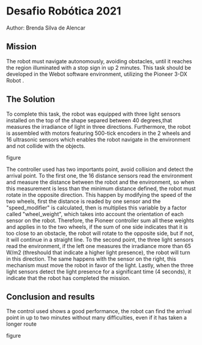 # Desafio Robótica 2021
Author: Brenda Silva de Alencar

## Mission
  The robot must navigate autonomously, avoiding obstacles, until it reaches the region illuminated with a stop sign in up 2 minutes. This task should be developed in the Webot software environment, utilizing the Pioneer 3-DX Robot . 

## The Solution
  To complete this task, the robot was equipped with three light sensors installed on the top of the shape separed between 40 degrees,that measures the irradiance of light in three directions. Furthermore, the robot is assembled with motors featuring 500-tick encoders in the 2 wheels and 16 ultrasonic sensors which enables the robot navigate in the environment and not collide with the objects.
  
figure

  The controller used has two importants point, avoid collision and detect the arrival point. To the first one, the 16 distance sensors read the environment and measure the distance between the robot and the environment, so when this measurement is less than the minimum distance defined, the robot  must  rotate in the opposite direction. This happen by modifying the speed of the two wheels, first the distance is readed by one sensor and the "speed_modifier" is calculated, then is multiplies this variable by a factor called "wheel_weight", which takes into account the orientation of each sensor on the robot. Therefore, the Pioneer controller sum all these weights and applies in to the two wheels, if the sum of one side indicates that it is too close to an obstacle, the robot will rotate to the opposite side, but if not, it will continue in a straight line. To the second point, the three light sensors read the environment, if the left one measures the irradiance more than 65 W/m2 (threshould that indicate a higher light presence), the robot will turn in this direction. The same happens with the sensor on the right, this mechanism must move the robot in favor of the light. Lastly, when the three light sensors detect the light presence for a significant time (4 seconds), it indicate that the robot has completed the mission.
  
## Conclusion and results
  The control used shows a good performance, the robot can find the arrival point in up to two minutes without many difficulties, even if it has taken a longer route
  
  figure


